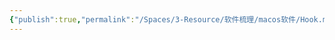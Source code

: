 ```yaml
---
{"publish":true,"permalink":"/Spaces/3-Resource/软件梳理/macos软件/Hook.md","title":"Hook","created":"2023-02-28","modified":"2023-03-14","published":"2025-07-09T18:44:46.467+08:00","tags":["macOS软件"],"cssclasses":""}
---
```



